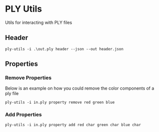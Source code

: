 # PLY Utils

Utils for interacting with PLY files

## Header

```
ply-utils -i .\out.ply header --json --out header.json
```

## Properties

### Remove Properties 

Below is an example on how you could remove the color components of a ply file

```
ply-utils -i in.ply property remove red green blue
```

### Add Properties

```
ply-utils -i in.ply property add red char green char blue char
```